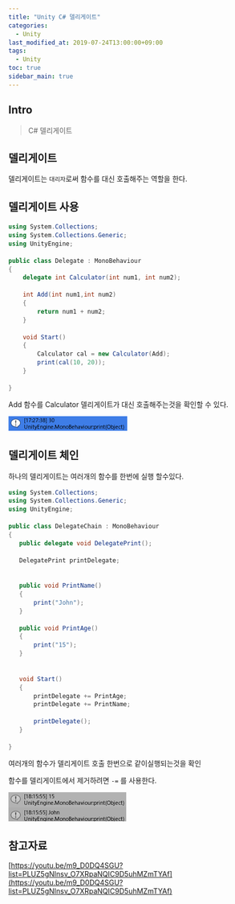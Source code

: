 ```yaml
---
title: "Unity C# 델리게이트"
categories: 
  - Unity
last_modified_at: 2019-07-24T13:00:00+09:00
tags: 
  - Unity 
toc: true
sidebar_main: true
---
```


## Intro

> C# 델리게이트

## 델리게이트

델리게이트는 `대리자`로써 함수를 대신 호출해주는 역할을 한다.

## 델리게이트 사용

```c#
using System.Collections;
using System.Collections.Generic;
using UnityEngine;

public class Delegate : MonoBehaviour
{
    delegate int Calculator(int num1, int num2);

    int Add(int num1,int num2)
    {
        return num1 + num2;
    }

    void Start()
    {
        Calculator cal = new Calculator(Add);
        print(cal(10, 20));
    }

}
```

 Add 함수를 Calculator 델리게이트가 대신 호출해주는것을 확인할 수 있다.
 
 ![1](https://github.com/lesslate/lesslate.github.io/blob/master/assets/img/Unity/delegate/1.png?raw=true)
 
 
 
 ## 델리게이트 체인
 
 하나의 델리게이트는 여러개의 함수를 한번에 실행 할수있다.
 
 ```c#
 using System.Collections;
using System.Collections.Generic;
using UnityEngine;

public class DelegateChain : MonoBehaviour
{
    public delegate void DelegatePrint();

    DelegatePrint printDelegate;


    public void PrintName()
    {
        print("John");
    }

    public void PrintAge()
    {
        print("15");
    }

   
    void Start()
    {
        printDelegate += PrintAge;
        printDelegate += PrintName;

        printDelegate();
    }

}
```

여러개의 함수가 델리게이트 호출 한번으로 같이실행되는것을 확인
 
함수를 델리게이트에서 제거하려면 `-=` 를 사용한다.
 

![2](https://github.com/lesslate/lesslate.github.io/blob/master/assets/img/Unity/delegate/2.png?raw=true)


## 참고자료

[https://youtu.be/m9_D0DQ4SGU?list=PLUZ5gNInsv_O7XRpaNQIC9D5uhMZmTYAf](https://youtu.be/m9_D0DQ4SGU?list=PLUZ5gNInsv_O7XRpaNQIC9D5uhMZmTYAf)

